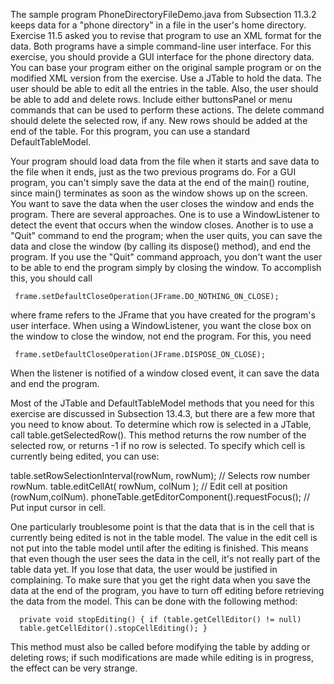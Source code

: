 
  The sample program PhoneDirectoryFileDemo.java from Subsection 11.3.2 keeps
  data for a "phone directory" in a file in the user's home directory. Exercise
  11.5 asked you to revise that program to use an XML format for the data. Both
  programs have a simple command-line user interface. For this exercise, you
  should provide a GUI interface for the phone directory data. You can base
  your program either on the original sample program or on the modified XML
  version from the exercise. Use a JTable to hold the data. The user should be
  able to edit all the entries in the table. Also, the user should be able to
  add and delete rows. Include either buttonsPanel or menu commands that can be
  used to perform these actions. The delete command should delete the selected
  row, if any. New rows should be added at the end of the table. For this
  program, you can use a standard DefaultTableModel.
 
  Your program should load data from the file when it starts and save data to
  the file when it ends, just as the two previous programs do. For a GUI
  program, you can't simply save the data at the end of the main() routine,
  since main() terminates as soon as the window shows up on the screen. You
  want to save the data when the user closes the window and ends the program.
  There are several approaches. One is to use a WindowListener to detect the
  event that occurs when the window closes. Another is to use a "Quit" command
  to end the program; when the user quits, you can save the data and close the
  window (by calling its dispose() method), and end the program. If you use the
  "Quit" command approach, you don't want the user to be able to end the
  program simply by closing the window. To accomplish this, you should call
 
     frame.setDefaultCloseOperation(JFrame.DO_NOTHING_ON_CLOSE);
 
  where frame refers to the JFrame that you have created for the program's user
  interface. When using a WindowListener, you want the close box on the window
  to close the window, not end the program. For this, you need
  
     frame.setDefaultCloseOperation(JFrame.DISPOSE_ON_CLOSE);
  
  When the listener is notified of a window closed event, it can save the data
  and end the program.
 
  Most of the JTable and DefaultTableModel methods that you need for this
  exercise are discussed in Subsection 13.4.3, but there are a few more that
  you need to know about. To determine which row is selected in a JTable, call
  table.getSelectedRow(). This method returns the row number of the selected
  row, or returns -1 if no row is selected. To specify which cell is currently
  being edited, you can use:
  
  table.setRowSelectionInterval(rowNum, rowNum); // Selects row number rowNum.
  table.editCellAt( rowNum, colNum ); // Edit cell at position (rowNum,colNum).
      phoneTable.getEditorComponent().requestFocus(); // Put input cursor in cell.
 
  One particularly troublesome point is that the data that is in the cell that
  is currently being edited is not in the table model. The value in the edit
  cell is not put into the table model until after the editing is finished.
  This means that even though the user sees the data in the cell, it's not
  really part of the table data yet. If you lose that data, the user would be
  justified in complaining. To make sure that you get the right data when you
  save the data at the end of the program, you have to turn off editing before
  retrieving the data from the model. This can be done with the following
  method:
 
      private void stopEditing() { if (table.getCellEditor() != null)
      table.getCellEditor().stopCellEditing(); }
 
  This method must also be called before modifying the table by adding or
  deleting rows; if such modifications are made while editing is in progress,
  the effect can be very strange.
